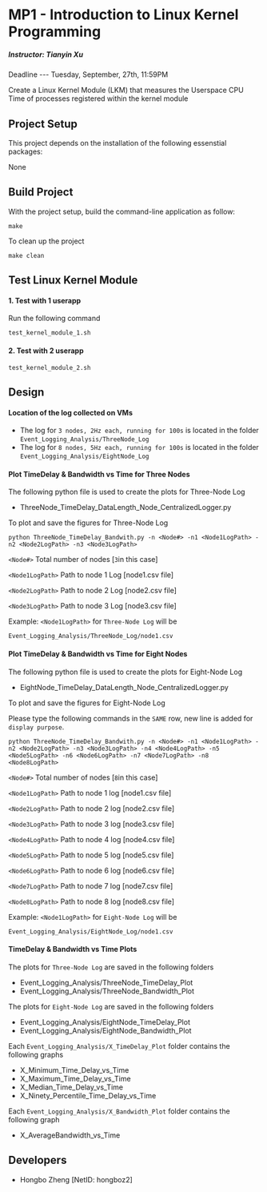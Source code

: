 # MP1 - Introduction to Linux Kernel Programming
##### Instructor: Tianyin Xu
Deadline --- Tuesday, September, 27th, 11:59PM

Create a Linux Kernel Module (LKM) that measures the Userspace CPU Time of processes registered within the kernel module

## Project Setup
This project depends on the installation of the following essenstial packages:

None

## Build Project
With the project setup, build the command-line application as follow:
```
make
```

To clean up the project
```
make clean
```

## Test Linux Kernel Module
#### 1. Test with 1 userapp
Run the following command
```
test_kernel_module_1.sh
```

#### 2. Test with 2 userapp
```
test_kernel_module_2.sh
```

## Design

#### Location of the log collected on VMs
* The log for `3 nodes, 2Hz each, running for 100s` is located in the folder `Event_Logging_Analysis/ThreeNode_Log`
* The log for `8 nodes, 5Hz each, running for 100s` is located in the folder `Event_Logging_Analysis/EightNode_Log`

#### Plot TimeDelay & Bandwidth vs Time for Three Nodes
The following python file is used to create the plots for Three-Node Log
* ThreeNode_TimeDelay_DataLength_Node_CentralizedLogger.py

To plot and save the figures for Three-Node Log

```
python ThreeNode_TimeDelay_Bandwith.py -n <Node#> -n1 <Node1LogPath> -n2 <Node2LogPath> -n3 <Node3LogPath>
```
`<Node#>` Total number of nodes [`3`in this case]

`<Node1LogPath>` Path to node 1 Log [node1.csv file]

`<Node2LogPath>` Path to node 2 Log [node2.csv file]

`<Node3LogPath>` Path to node 3 Log [node3.csv file]

Example: `<Node1LogPath>` for `Three-Node Log` will be
```
Event_Logging_Analysis/ThreeNode_Log/node1.csv
```

#### Plot TimeDelay & Bandwidth vs Time for Eight Nodes
The following python file is used to create the plots for Eight-Node Log
* EightNode_TimeDelay_DataLength_Node_CentralizedLogger.py

To plot and save the figures for Eight-Node Log

Please type the following commands in the `SAME` row, new line is added for `display purpose`.

```
python ThreeNode_TimeDelay_Bandwith.py -n <Node#> -n1 <Node1LogPath> -n2 <Node2LogPath> -n3 <Node3LogPath> -n4 <Node4LogPath> -n5 <Node5LogPath> -n6 <Node6LogPath> -n7 <Node7LogPath> -n8 <Node8LogPath>
```
`<Node#>` Total number of nodes [`8`in this case]

`<Node1LogPath>` Path to node 1 log [node1.csv file]

`<Node2LogPath>` Path to node 2 log [node2.csv file]

`<Node3LogPath>` Path to node 3 log [node3.csv file]

`<Node4LogPath>` Path to node 4 log [node4.csv file]

`<Node5LogPath>` Path to node 5 log [node5.csv file]

`<Node6LogPath>` Path to node 6 log [node6.csv file]

`<Node7LogPath>` Path to node 7 log [node7.csv file]

`<Node8LogPath>` Path to node 8 log [node8.csv file]

Example: `<Node1LogPath>` for `Eight-Node Log` will be
```
Event_Logging_Analysis/EightNode_Log/node1.csv
```

#### TimeDelay & Bandwidth vs Time Plots
The plots for `Three-Node Log` are saved in the following folders
* Event_Logging_Analysis/ThreeNode_TimeDelay_Plot
* Event_Logging_Analysis/ThreeNode_Bandwidth_Plot

The plots for `Eight-Node Log` are saved in the following folders
* Event_Logging_Analysis/EightNode_TimeDelay_Plot
* Event_Logging_Analysis/EightNode_Bandwidth_Plot

Each `Event_Logging_Analysis/X_TimeDelay_Plot` folder contains the following graphs
* X_Minimum_Time_Delay_vs_Time
* X_Maximum_Time_Delay_vs_Time
* X_Median_Time_Delay_vs_Time
* X_Ninety_Percentile_Time_Delay_vs_Time

Each `Event_Logging_Analysis/X_Bandwidth_Plot` folder contains the following graph
* X_AverageBandwidth_vs_Time

## Developers
* Hongbo Zheng [NetID: hongboz2]
